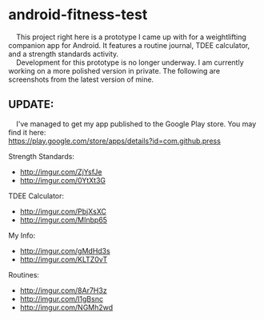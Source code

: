 android-fitness-test
==============

&nbsp;&nbsp;&nbsp;&nbsp;This project right here is a prototype I came up with for a weightlifting companion app for Android. It features a routine journal, TDEE calculator, and a strength standards activity.<br/>
&nbsp;&nbsp;&nbsp;&nbsp;Development for this prototype is no longer underway. I am currently working on a more polished version in private. The following are screenshots from the latest version of mine.<br/>

UPDATE:
--------------
&nbsp;&nbsp;&nbsp;&nbsp;I've managed to get my app published to the Google Play store. You may find it here:<br/>
https://play.google.com/store/apps/details?id=com.github.press

Strength Standards:
- http://imgur.com/ZjYsfJe
- http://imgur.com/0YtXt3G

TDEE Calculator:
- http://imgur.com/PbjXsXC
- http://imgur.com/MInbp65

My Info:
- http://imgur.com/gMdHd3s
- http://imgur.com/KLTZ0vT

Routines:
- http://imgur.com/8Ar7H3z
- http://imgur.com/I1gBsnc
- http://imgur.com/NGMh2wd
